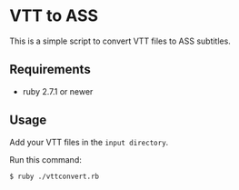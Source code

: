 # VTT to ASS

This is a simple script to convert VTT files to ASS subtitles.

## Requirements
- ruby 2.7.1 or newer

## Usage

Add your VTT files in the `input directory`.

Run this command:
```bash
$ ruby ./vttconvert.rb
```
